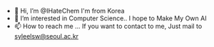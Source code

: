 - 👋 Hi, I’m @IHateChem I'm from Korea
- 👀 I’m interested in Computer Science.. I hope to Make My Own AI
- 📫 How to reach me ...
If you want to contact to me, Just mail to syleelsw@seoul.ac.kr

<!---
IHateChem/IHateChem is a ✨ special ✨ repository because its `README.md` (this file) appears on your GitHub profile.
You can click the Preview link to take a look at your changes.
--->
